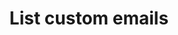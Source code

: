 ---
# -------------------------- #
#      ENDPOINT DETAILS      #
# -------------------------- #

product-type: "connect"
content-type: "api-endpoint"
endpoint: "notifications"
key: "list-custom-notification-recipients"
version: "1"


# -------------------------- #
#       METHOD DETAILS       #
# -------------------------- #

title: "List custom emails"
method: "get"
short-url: |
  {{ site.data.connect.core-objects.notifications.custom-emails.list.name | flatify }}
full-url: |
  {{ api.base-url }}{{ endpoint.short-url | flatify }}
short: "{{ site.data.connect.core-objects.notifications.custom-emails.list.description }}"
description: |
  {{ site.data.connect.core-objects.notifications.custom-emails.list.description }} This includes custom notification recipients that have been disabled.
  **Note**: To use this endpoint, your Stitch plan must include access to the [Custom notification list]({{ link.account.customize-notifications | prepend: site.baseurl }}) feature.


# -------------------------- #
#           RETURNS          #
# -------------------------- #

returns: |
  If successful, the API will return a status of <code class="api success">200 OK</code> and an array of [Custom Email Notification objects]({{ site.data.connect.data-structures.notifications.custom-email.section }}), one for each custom notification recipient.


# ------------------------------ #
#   EXAMPLE REQUEST & RESPONSES  #
# ------------------------------ #

examples:
  - type: "Request"
    request-url: "{{ endpoint.short-url | flatify | strip }}"
    header: "{{ site.data.connect.request-headers.get.without-body | flatify }}"
    code: ""

  - type: "Response"
    code: |
      [
        {
          "id": 22,
          "client_id": 116078,
          "email_address": "stitch-custom-notification@stitchdata.com",
          "created_at": "2019-07-16T19:49:51Z",
          "disabled_at": null
        },
        {
          "id": 23,
          "client_id": 116078,
          "email_address": "another-custom-notification@stitchdata.com",
          "created_at": "2019-07-16T20:43:51Z",
          "disabled_at": null
        }
      ]

  # - type: "Errors"
  #   error-file: "custom-email-notifications"
  # The errors live in: _data/connect/response-codes/custom-email-notifications.yml
---